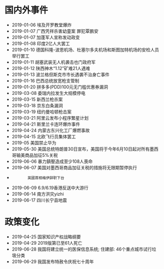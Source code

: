 # 国内外事件

- 2019-01-06 埃及开罗教堂爆炸
- 2019-01-07 广西凭祥杀害幼童案 罪犯覃鹏安
- 2019-01-07 加蓬军人宣称发动政变
- 2019-01-08 印度2亿人大罢工
- 2019-01-10 德国科隆-波恩机场、杜塞尔多夫机场和斯图加特机场的安检人员举行罢工
- 2019-01-11 胡塞武装无人机袭击也门政府军
- 2019-01-12 陕西神木“1.12”矿难21人遇难
- 2019-01-13 波兰格但斯克市市长遇袭不治身亡事件
- 2019-01-16 巴西总统放宽枪支管制
- 2019-01-20 拼多多(PDD)100元无门槛优惠券漏洞
- 2019-03-08 委瑞内拉发生大规模停电
- 2019-03-15 新西兰枪杀案
- 2019-03-18 京东白条漏洞
- 2019-03-19 纽约曼哈顿枪击案
- 2019-03-21 阿里云发布小程序繁星计划
- 2019-04-21 斯里兰卡连环爆炸事件
- 2019-04-24 内蒙古东兴化工厂爆燃事故
- 2019-04-15 北欧飞行员集体罢工
- 2019-05 美国禁止华为
- 2019-05-30 美国总统特朗普30日宣布，美国将于今年6月10日起对所有墨西哥输美商品加征5%关税
- 2019-06-06 暴力鎮壓造成至少108人喪命
- 2019-06-07 美国对墨西哥商品加征关税的措施将无限期暂停执行
-            英國首相梅伊辞职下台
- 2019-06-09 6.9/6.19香港反送中大游行
- 2019-06-14 南方洪灾yizhi
- 2019-06-17 四川长宁县地震

# 政策变化

- 2019-04-25 国家知识产权战略纲要
- 2019-04-29 2019版第已至61人死亡
- 2019-06-28 我国将建立统一的医保信息系统;
             住建部: 46个重点城市试行垃圾分类
- 2019-06-29 我国发布特赦令庆祝七十周年
